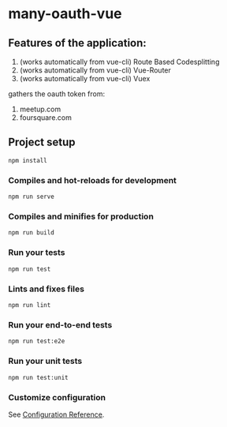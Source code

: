# many-oauth-vue

## Features of the application:
1) (works automatically from vue-cli) Route Based Codesplitting
2) (works automatically from vue-cli) Vue-Router
3) (works automatically from vue-cli) Vuex

gathers the oauth token from:
1) meetup.com
2) foursquare.com

## Project setup
```
npm install
```

### Compiles and hot-reloads for development
```
npm run serve
```

### Compiles and minifies for production
```
npm run build
```

### Run your tests
```
npm run test
```

### Lints and fixes files
```
npm run lint
```

### Run your end-to-end tests
```
npm run test:e2e
```

### Run your unit tests
```
npm run test:unit
```

### Customize configuration
See [Configuration Reference](https://cli.vuejs.org/config/).
